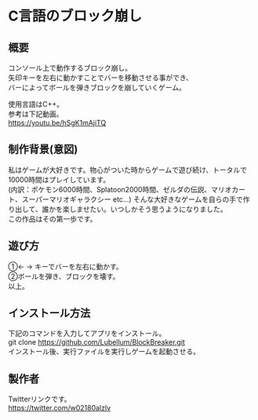 # C言語のブロック崩し


## 概要
コンソール上で動作するブロック崩し。  
矢印キーを左右に動かすことでバーを移動させる事ができ、  
バーによってボールを弾きブロックを崩していくゲーム。  

使用言語はC++。  
参考は下記動画。  
https://youtu.be/hSgK1mAjiTQ  


## 制作背景(意図)
私はゲームが大好きです。物心がついた時からゲームで遊び続け、トータルで10000時間はプレイしています。  
(内訳：ポケモン6000時間、Splatoon2000時間、ゼルダの伝説、マリオカート、スーパーマリオギャラクシー etc...)
そんな大好きなゲームを自らの手で作り出して、誰かを楽しませたい。いつしかそう思うようになりました。  
この作品はその第一歩です。  


## 遊び方
①← → キーでバーを左右に動かす。  
②ボールを弾き、ブロックを壊す。  
以上。  


## インストール方法
下記のコマンドを入力してアプリをインストール。  
  git clone https://github.com/Lubellum/BlockBreaker.git  
インストール後、実行ファイルを実行しゲームを起動させる。


## 製作者
Twitterリンクです。  
https://twitter.com/w02180alzlv